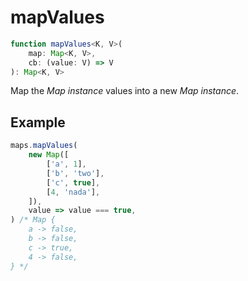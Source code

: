 # mapValues

```ts
function mapValues<K, V>(
    map: Map<K, V>,
    cb: (value: V) => V
): Map<K, V>
```

Map the _Map instance_ values into a new _Map instance_.

## Example

```ts
maps.mapValues(
    new Map([
        ['a', 1],
        ['b', 'two'],
        ['c', true],
        [4, 'nada'],
    ]),
    value => value === true,
) /* Map {
    a -> false,
    b -> false,
    c -> true,
    4 -> false,
} */
```
